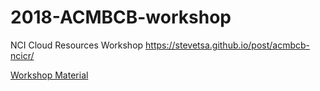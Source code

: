 # 2018-ACMBCB-workshop
NCI Cloud Resources Workshop 
https://stevetsa.github.io/post/acmbcb-ncicr/

[Workshop Material](https://docs.google.com/document/d/1EycSMZSuax19Zcv2M9xUxFk--S8bhHRJuGtY-0cneN4/edit# )

